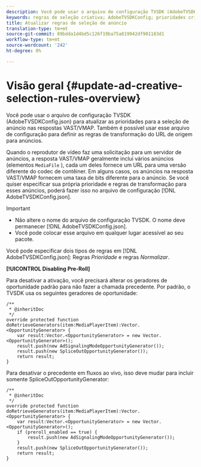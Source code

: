 ```yaml
---
description: Você pode usar o arquivo de configuração TVSDK (AdobeTVSDKConfig.json) para atualizar as prioridades para a seleção de anúncio nas respostas VAST/VMAP. Também é possível usar esse arquivo de configuração para definir as regras de transformação do URL de origem para anúncios.
keywords: regras de seleção criativa; AdobeTVSDKConfig; prioridades criativas de anúncio; regras de transformação
title: Atualizar regras de seleção de anúncio
translation-type: tm+mt
source-git-commit: 89bdda1d4bd5c126f19ba75a819942df901183d1
workflow-type: tm+mt
source-wordcount: '242'
ht-degree: 0%

---
```



# Visão geral {#update-ad-creative-selection-rules-overview}

Você pode usar o arquivo de configuração TVSDK (AdobeTVSDKConfig.json) para atualizar as prioridades para a seleção de anúncio nas respostas VAST/VMAP. Também é possível usar esse arquivo de configuração para definir as regras de transformação do URL de origem para anúncios.

Quando o reprodutor de vídeo faz uma solicitação para um servidor de anúncios, a resposta VAST/VMAP geralmente inclui vários anúncios (elementos `MediaFile` ), cada um deles fornece um URL para uma versão diferente do codec de contêiner. Em alguns casos, os anúncios na resposta VAST/VMAP fornecem uma taxa de bits diferente para o anúncio. Se você quiser especificar sua própria prioridade e regras de transformação para esses anúncios, poderá fazer isso no arquivo de configuração [!DNL AdobeTVSDKConfig.json].

>[!IMPORTANT]
>
>* Não altere o nome do arquivo de configuração TVSDK. O nome deve permanecer [!DNL AdobeTVSDKConfig.json].
>* Você pode colocar esse arquivo em qualquer lugar acessível ao seu pacote.

>



Você pode especificar dois tipos de regras em [!DNL AdobeTVSDKConfig.json]: Regras *Prioridade* e regras *Normalizar*.

**[!UICONTROL Disabling Pre-Roll]**

Para desativar a ativação, você precisará alterar os geradores de oportunidade padrão para não fazer a chamada precedente. Por padrão, o TVSDK usa os seguintes geradores de oportunidade:

```
/** 
 * @inheritDoc 
 */ 
override protected function doRetrieveGenerators(item:MediaPlayerItem):Vector.<OpportunityGenerator> { 
    var result:Vector.<OpportunityGenerator> = new Vector.<OpportunityGenerator>(); 
    result.push(new AdSignalingModeOpportunityGenerator()); 
    result.push(new SpliceOutOpportunityGenerator()); 
    return result; 
} 
```

Para desativar o precedente em fluxos ao vivo, isso deve mudar para incluir somente SpliceOutOpportunityGenerator:

```
/** 
 * @inheritDoc 
 */ 
override protected function doRetrieveGenerators(item:MediaPlayerItem):Vector.<OpportunityGenerator> { 
    var result:Vector.<OpportunityGenerator> = new Vector.<OpportunityGenerator>(); 
    if (preroll_enabled == true) { 
        result.push(new AdSignalingModeOpportunityGenerator()); 
    } 
    result.push(new SpliceOutOpportunityGenerator()); 
    return result; 
}
```

